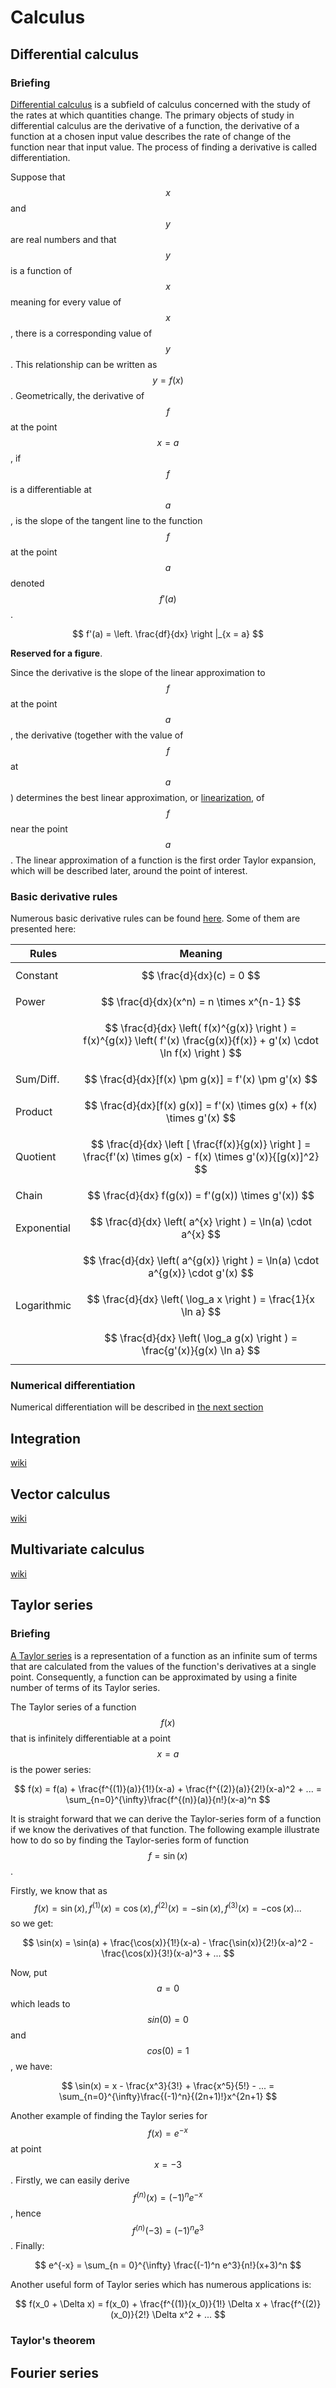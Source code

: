# Calculus

## Differential calculus
### Briefing
[Differential calculus](https://en.wikipedia.org/wiki/Differential_calculus) is a subfield of calculus concerned with the study of the rates at which quantities change. The primary objects of study in differential calculus are the derivative of a function, the derivative of a function at a chosen input value describes the rate of change of the function near that input value. The process of finding a derivative is called differentiation.

Suppose that $$x$$ and $$y$$ are real numbers and that $$y$$ is a function of $$x$$ meaning for every value of $$x$$, there is a corresponding value of $$y$$. This relationship can be written as $$y = f(x)$$. Geometrically, the derivative of $$f$$ at the point $$x = a$$, if $$f$$ is a differentiable at $$a$$, is the slope of the tangent line to the function $$f$$ at the point $$a$$ denoted $$f'(a)$$.

$$ f'(a) = \left. \frac{df}{dx} \right |_{x = a} $$

**Reserved for a figure**.

Since the derivative is the slope of the linear approximation to $$f$$ at the point $$a$$, the derivative (together with the value of $$f$$ at $$a$$) determines the best linear approximation, or [linearization](https://en.wikipedia.org/wiki/Linearization), of $$f$$ near the point $$a$$. The linear approximation of a function is the first order Taylor expansion, which will be described later, around the point of interest.


### Basic derivative rules
Numerous basic derivative rules can be found [here](https://en.wikipedia.org/wiki/Differentiation_rules). Some of them are presented here:

| Rules         | Meaning |
| ---           | ---     |
| Constant      | $$ \frac{d}{dx}(c) = 0 $$ |
| Power         | $$ \frac{d}{dx}(x^n) = n \times x^{n-1} $$ |
|               | $$ \frac{d}{dx} \left( f(x)^{g(x)} \right ) = f(x)^{g(x)} \left( f'(x) \frac{g(x)}{f(x)} + g'(x) \cdot \ln f(x) \right ) $$ |
| Sum/Diff.     | $$ \frac{d}{dx}[f(x) \pm g(x)] = f'(x) \pm g'(x)   $$ |
| Product       | $$ \frac{d}{dx}[f(x) g(x)] = f'(x) \times g(x) + f(x) \times g'(x) $$ |
| Quotient      | $$ \frac{d}{dx} \left [ \frac{f(x)}{g(x)} \right ] = \frac{f'(x) \times g(x) - f(x) \times g'(x)}{[g(x)]^2} $$ |
| Chain         | $$ \frac{d}{dx} f(g(x)) = f'(g(x)) \times g'(x)) $$ |
| Exponential   | $$ \frac{d}{dx} \left( a^{x} \right ) = \ln(a) \cdot a^{x} $$ |
|               | $$ \frac{d}{dx} \left( a^{g(x)} \right ) = \ln(a) \cdot a^{g(x)} \cdot g'(x) $$ |
| Logarithmic   | $$ \frac{d}{dx} \left( \log_a x \right ) = \frac{1}{x \ln a} $$ |
|               | $$ \frac{d}{dx} \left( \log_a g(x) \right ) = \frac{g'(x)}{g(x) \ln a} $$ |


### Numerical differentiation
Numerical differentiation will be described in [the next section](numerical-methods.md)


## Integration
[wiki](https://en.wikipedia.org/wiki/Integral)



## Vector calculus
[wiki](https://en.wikipedia.org/wiki/Vector_calculus)



## Multivariate calculus
[wiki](https://en.wikipedia.org/wiki/Multivariable_calculus)



## Taylor series
### Briefing
[A Taylor series](https://en.wikipedia.org/wiki/Taylor_series) is a representation of a function as an infinite sum of terms that are calculated from the values of the function's derivatives at a single point. Consequently, a function can be approximated by using a finite number of terms of its Taylor series. 

The Taylor series of a function $$f(x)$$ that is infinitely differentiable at a point $$x = a$$ is the power series:

$$ f(x) = f(a) + \frac{f^{(1)}(a)}{1!}(x-a) + \frac{f^{(2)}(a)}{2!}(x-a)^2 + ... = \sum_{n=0}^{\infty}\frac{f^{(n)}(a)}{n!}(x-a)^n $$

It is straight forward that we can derive the Taylor-series form of a function if we know the derivatives of that function. The following example illustrate how to do so by finding the Taylor-series form of function $$f = \sin(x)$$. 

Firstly, we know that as $$f(x) = \sin(x), f^{(1)}(x) = \cos(x), f^{(2)}(x) = -\sin(x), f^{(3)}(x) = -\cos(x)... $$ so we get:

$$ \sin(x) = \sin(a) + \frac{\cos(x)}{1!}(x-a) - \frac{\sin(x)}{2!}(x-a)^2 - \frac{\cos(x)}{3!}(x-a)^3 + ... $$

Now, put $$a = 0$$ which leads to $$sin(0) = 0$$ and $$cos(0) = 1$$, we have:

$$ \sin(x) = x - \frac{x^3}{3!} + \frac{x^5}{5!} - ... = \sum_{n=0}^{\infty}\frac{(-1)^n}{(2n+1)!}x^{2n+1} $$

Another example of finding the Taylor series for $$f(x) = e^{-x}$$ at point $$x = -3$$. Firstly, we can easily derive $$f^{(n)}(x) = (-1)^n e^{-x}$$, hence $$f^{(n)}(-3) = (-1)^n e^{3}$$. Finally:

$$ e^{-x} = \sum_{n = 0}^{\infty} \frac{(-1)^n e^3}{n!}(x+3)^n $$

Another useful form of Taylor series which has numerous applications is:

$$ f(x_0 + \Delta x) = f(x_0) + \frac{f^{(1)}(x_0)}{1!} \Delta x + \frac{f^{(2)}(x_0)}{2!} \Delta x^2 + ... $$


### Taylor's theorem




## Fourier series



